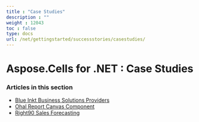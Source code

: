 ```yaml
---
title : "Case Studies" 
description : "" 
weight : 12043 
toc : false
type: docs
url: /net/gettingstarted/successstories/casestudies/
---
```


# Aspose.Cells for .NET : Case Studies


### Articles in this section

*    [Blue Inkt Business Solutions Providers](https://docs2.aspose.com/cells/net/gettingstarted/successstories/casestudies/blue+inkt+business+solutions+providers/)    
*    [Ohal Report Canvas Component](https://docs2.aspose.com/cells/net/gettingstarted/successstories/casestudies/ohal+report+canvas+component/)    
*    [Right90 Sales Forecasting](https://docs2.aspose.com/cells/net/gettingstarted/successstories/casestudies/right90+sales+forecasting/)    

           

